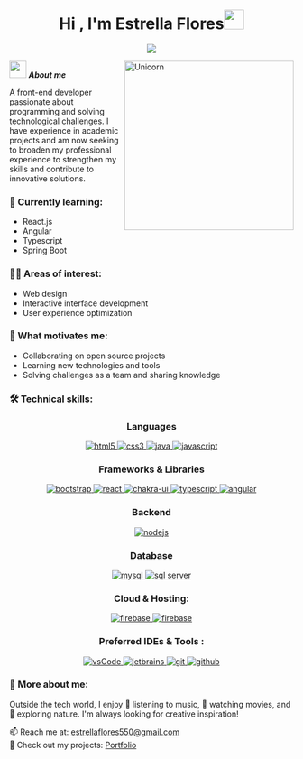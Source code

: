 <h1 align="center">Hi , I'm Estrella Flores<img src="https://media.giphy.com/media/hvRJCLFzcasrR4ia7z/giphy.gif" width="35"></h1>

<p align="center">
  <a href="https://github.com/DenverCoder1/readme-typing-svg"><img src="https://readme-typing-svg.herokuapp.com?font=Time+New+Roman&color=%23C8BE25&size=25&center=true&vCenter=true&width=600&height=100&lines=Computer+Systems+Engineer;Front-End+Developer"></a>
</p>

<img align="right" width=300px alt="Unicorn" src="https://c.tenor.com/GN73MKBawZYAAAAi/busy-cute.gif" />

 <img src="https://media.giphy.com/media/ObNTw8Uzwy6KQ/giphy.gif" width="30px">&nbsp;***About me***

A front-end developer passionate about programming and solving technological challenges. I have experience in academic projects and am now seeking to broaden my professional experience to strengthen my skills and contribute to innovative solutions.

### 🌱 Currently learning:
- React.js
- Angular
- Typescript
- Spring Boot

### 👩‍💻 Areas of interest:
- Web design
- Interactive interface development
- User experience optimization

### 🤝 What motivates me:
- Collaborating on open source projects
- Learning new technologies and tools
- Solving challenges as a team and sharing knowledge

### 🛠️ Technical skills:

<h3 align="center">Languages</h3>

<p align="center">
 <a href="https://www.w3.org/html/" target="_blank"> 
    <img src="https://img.shields.io/badge/html-E34F26.svg?style=for-the-badge&logo=html5&logoColor=white" alt="html5"/> 
  </a>
  <a href="https://www.w3schools.com/css/" target="_blank">
    <img src="https://img.shields.io/badge/css-1572B6.svg?style=for-the-badge&logo=css3&logoColor=white" alt="css3"/>
  </a>
  <a href="https://www.java.com" target="_blank"> 
    <img src="https://img.shields.io/badge/Java-007396.svg?style=for-the-badge&logo=java&logoColor=white" alt="java"/> 
  </a>
  <a href="https://developer.mozilla.org/en-US/docs/Web/JavaScript" target="_blank"> 
    <img src="https://img.shields.io/badge/javascript-F7DF1E.svg?style=for-the-badge&logo=javascript&logoColor=black" alt="javascript"/>
  </a>
</p>

<h3 align="center">Frameworks & Libraries</h3>
<p align="center">
 <a href="https://getbootstrap.com" target="_blank">
    <img src="https://img.shields.io/badge/bootstrap-7952B3.svg?style=for-the-badge&logo=bootstrap&logoColor=white" alt="bootstrap"/>
  </a>
   <a href="https://reactjs.org/" target="_blank"> 
    <img src="https://img.shields.io/badge/reactjs-61DAFB.svg?style=for-the-badge&logo=react&logoColor=black" alt="react"/> 
  </a>
  <a href="https://chakra-ui.com/" target="_blank">
    <img src="https://img.shields.io/badge/chakraUI-319795.svg?style=for-the-badge&logo=chakraui&logoColor=white" alt="chakra-ui"/>
  </a>
  <a href="https://www.typescriptlang.org/" target="_blank"> 
    <img src="https://img.shields.io/badge/typescript-3178C6.svg?style=for-the-badge&logo=typescript&logoColor=white" alt="typescript"/>
  </a>
  <a href="https://angular.io/" target="_blank"> 
    <img src="https://img.shields.io/badge/angular-DD0031.svg?style=for-the-badge&logo=angular&logoColor=white" alt="angular"/>
  </a>
</p>

<h3 align="center">Backend</h3>
<p align="center">
  <a href="https://nodejs.org" target="_blank"> 
    <img src="https://img.shields.io/badge/node.js-339933.svg?style=for-the-badge&logo=nodedotjs&logoColor=white" alt="nodejs"/> 
  </a>
</p>
<h3 align="center">Database</h3>
<p align="center">
  <a href="https://www.mysql.com/" target="_blank"> 
    <img src="https://img.shields.io/badge/mysql-4479A1.svg?style=for-the-badge&logo=mysql&logoColor=white" alt="mysql"/> 
  </a>
  <a href="https://www.microsoft.com/en-us/sql-server" target="_blank"> 
    <img src="https://img.shields.io/badge/sql%20server-CC2927.svg?style=for-the-badge&logo=microsoftsqlserver&logoColor=white" alt="sql server"/> 
  </a>
</p>
<h3 align="center">Cloud & Hosting:</h3>
<p align="center">
 <a href="https://firebase.google.com/" target="_blank">
    <img src="https://img.shields.io/badge/firebase-FFCA28.svg?style=for-the-badge&logo=firebase&logoColor=black" alt="firebase"/>
  </a>
  <a href="https://netlify.com/" target="_blank">
    <img src="https://img.shields.io/badge/netlify-00C7B7.svg?style=for-the-badge&logo=netlify&logoColor=black" alt="firebase"/>
  </a>
</p>
<h3 align="center">Preferred IDEs  & Tools :</h3>
<p align="center"> 
 <a href="https://code.visualstudio.com/" target="_blank">
    <img src="https://img.shields.io/badge/vscode-007ACC.svg?style=for-the-badge&logo=visualstudiocode&logoColor=white" alt="vsCode"/> 
  </a>
  <a href="https://www.jetbrains.com/" target="_blank">
    <img src="https://img.shields.io/badge/jetbrains%20IDE-000000.svg?style=for-the-badge&logo=jetbrains&logoColor=white" alt="jetbrains" />
  </a>
  <a href="https://git-scm.com/" target="_blank">
    <img src="https://img.shields.io/badge/git-F05032.svg?style=for-the-badge&logo=git&logoColor=white" alt="git" />
  </a>
  <a href="https://github.com/" target="_blank">
    <img src="https://img.shields.io/badge/github-181717.svg?style=for-the-badge&logo=github&logoColor=white" alt="github" />
  </a>
</p>

### 🌟 More about me:
Outside the tech world, I enjoy 🎵 listening to music, 🎥 watching movies, and 🌴 exploring nature. I'm always looking for creative inspiration!

📫 Reach me at: [estrellaflores550@gmail.com](mailto:estrellaflores550@gmail.com)  
📂 Check out my projects: [Portfolio](https://estrellafff.netlify.app)

